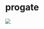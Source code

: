 # progate


<img class="logo" src="https://github.com/sudrajattt/progate.github.io/blob/html/Screenshot_20210607-204515_Canva-removebg-preview.png">
